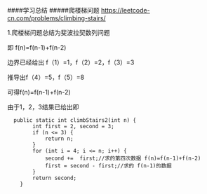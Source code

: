 ####学习总结
#####爬楼梯问题
https://leetcode-cn.com/problems/climbing-stairs/

1.爬楼梯问题总结为斐波拉契数列问题

即 f(n)=f(n-1)+f(n-2)

边界已经给出 
f（1）=1，f（2）=2，f（3）=3  

推导出f（4）=5，f（5）=8

可得f(n)=f(n-1)+f(n-2)

由于1，2，3结果已给出即
~~~
  public static int climbStairs2(int n) {
        int first = 2, second = 3;
        if (n <= 3) {
            return n;
        }
        for (int i = 4; i <= n; i++) {
            second +=  first;//求的第四次数据 f(n)=f(n-1)+f(n-2)
            first = second - first;//求的 f(n-1)的数据
        }
        return second;
    }
~~~








